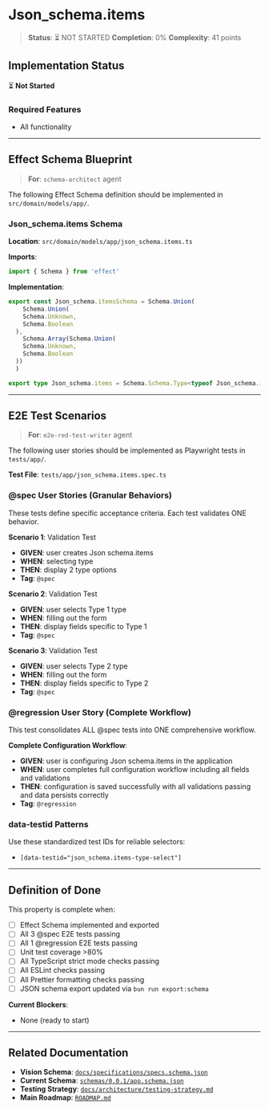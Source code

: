 # Json_schema.items

> **Status**: ⏳ NOT STARTED
> **Completion**: 0%
> **Complexity**: 41 points

## Implementation Status

⏳ **Not Started**

### Required Features

- All functionality

---

## Effect Schema Blueprint

> **For**: `schema-architect` agent

The following Effect Schema definition should be implemented in `src/domain/models/app/`.

### Json_schema.items Schema

**Location**: `src/domain/models/app/json_schema.items.ts`

**Imports**:

```typescript
import { Schema } from 'effect'
```

**Implementation**:

```typescript
export const Json_schema.itemsSchema = Schema.Union(
    Schema.Union(
    Schema.Unknown,
    Schema.Boolean
  ),
    Schema.Array(Schema.Union(
    Schema.Unknown,
    Schema.Boolean
  ))
  )

export type Json_schema.items = Schema.Schema.Type<typeof Json_schema.itemsSchema>
```

---

## E2E Test Scenarios

> **For**: `e2e-red-test-writer` agent

The following user stories should be implemented as Playwright tests in `tests/app/`.

**Test File**: `tests/app/json_schema.items.spec.ts`

### @spec User Stories (Granular Behaviors)

These tests define specific acceptance criteria. Each test validates ONE behavior.

**Scenario 1**: Validation Test

- **GIVEN**: user creates Json schema.items
- **WHEN**: selecting type
- **THEN**: display 2 type options
- **Tag**: `@spec`

**Scenario 2**: Validation Test

- **GIVEN**: user selects Type 1 type
- **WHEN**: filling out the form
- **THEN**: display fields specific to Type 1
- **Tag**: `@spec`

**Scenario 3**: Validation Test

- **GIVEN**: user selects Type 2 type
- **WHEN**: filling out the form
- **THEN**: display fields specific to Type 2
- **Tag**: `@spec`

### @regression User Story (Complete Workflow)

This test consolidates ALL @spec tests into ONE comprehensive workflow.

**Complete Configuration Workflow**:

- **GIVEN**: user is configuring Json schema.items in the application
- **WHEN**: user completes full configuration workflow including all fields and validations
- **THEN**: configuration is saved successfully with all validations passing and data persists correctly
- **Tag**: `@regression`

### data-testid Patterns

Use these standardized test IDs for reliable selectors:

- `[data-testid="json_schema.items-type-select"]`

---

## Definition of Done

This property is complete when:

- [ ] Effect Schema implemented and exported
- [ ] All 3 @spec E2E tests passing
- [ ] All 1 @regression E2E tests passing
- [ ] Unit test coverage >80%
- [ ] All TypeScript strict mode checks passing
- [ ] All ESLint checks passing
- [ ] All Prettier formatting checks passing
- [ ] JSON schema export updated via `bun run export:schema`

**Current Blockers**:

- None (ready to start)

---

## Related Documentation

- **Vision Schema**: [`docs/specifications/specs.schema.json`](../specs.schema.json)
- **Current Schema**: [`schemas/0.0.1/app.schema.json`](../../schemas/0.0.1/app.schema.json)
- **Testing Strategy**: [`docs/architecture/testing-strategy.md`](../../architecture/testing-strategy.md)
- **Main Roadmap**: [`ROADMAP.md`](../../../ROADMAP.md)
